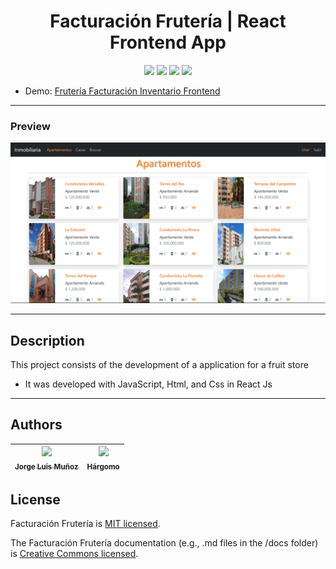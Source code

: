 <h1 align="center"> Facturación Frutería | React Frontend App </h1>

<p align="center">
  <img src="https://img.shields.io/badge/JavaScript-f1e05a">
  <img src="https://img.shields.io/badge/Html-e34c26">
  <img src="https://img.shields.io/badge/Css-563d7c">
  <img src="https://img.shields.io/badge/status-close-ff3333">
</p>

* Demo: [Frutería Facturación Inventario Frontend](https://jorgelmunozp.github.io/fruteria-facturacion-inventario-frontend-react/)

***

### Preview
![Preview](/docs/preview.png)

***


## Description

This project consists of the development of a application for a fruit store 

* It was developed with JavaScript, Html, and Css in React Js

***

## Authors

| [<img src="https://avatars.githubusercontent.com/u/101136356?s=400&v=4" width=115><br><sub>Jorge Luis Muñoz</sub>](https://github.com/jorgelmunozp) | [<img src="https://avatars.githubusercontent.com/u/109540980?v=4" width=115><br><sub>Hárgomo</sub>](https://github.com/hargomo) |
| :---: | :---: |

## License

Facturación Frutería is [MIT licensed](/docs/LICENSE.txt).

The Facturación Frutería documentation (e.g., .md files in the /docs folder) is [Creative Commons licensed](/docs/LICENSE-docs.txt).